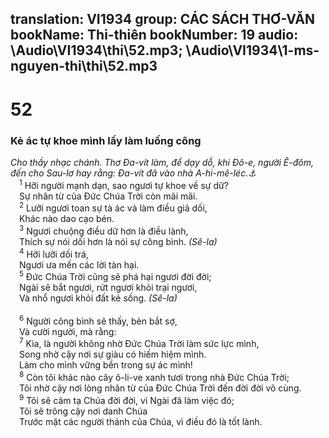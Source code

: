 translation: VI1934
group: CÁC SÁCH THƠ-VĂN
bookName: Thi-thiên 
bookNumber: 19
audio: \Audio\VI1934\thi\52.mp3; \Audio\VI1934\1-ms-nguyen-thi\thi\52.mp3
-------

<div class="title"><h1>52</h1><h3>Kẻ ác tự khoe mình lấy làm luống công</h3><i>Cho thầy nhạc chánh. Thơ Đa-vít làm, để dạy dỗ, khi Đô-e, người Ê-đôm, đến cho Sau-lơ hay rằng: Đa-vít đã vào nhà A-hi-mê-léc.<a data-toggle="tooltip" data-placement="bottom" title="1Sa 22:9-10">⚓</a></i></div>
<span class="verse thi_52_1"> <sup>1</sup> Hỡi người mạnh dạn, sao ngươi tự khoe về sự dữ? <br/> Sự nhân từ của Đức Chúa Trời còn mãi mãi. <br/></span>
<span class="verse thi_52_2"> <sup>2</sup> Lưỡi ngươi toan sự tà ác và làm điều giả dối, <br/> Khác nào dao cạo bén. <br/></span>
<span class="verse thi_52_3"> <sup>3</sup> Ngươi chuộng điều dữ hơn là điều lành, <br/> Thích sự nói dối hơn là nói sự công bình. <em>(Sê-la)</em><br/></span>
<span class="verse thi_52_4"> <sup>4</sup> Hỡi lưỡi dối trá, <br/> Ngươi ưa mến các lời tàn hại. <br/></span>
<span class="verse thi_52_5"> <sup>5</sup> Đức Chúa Trời cũng sẽ phá hại ngươi đời đời; <br/> Ngài sẽ bắt ngươi, rứt ngươi khỏi trại ngươi, <br/> Và nhổ ngươi khỏi đất kẻ sống. <em>(Sê-la)</em><br/> <br/></span>
<span class="verse thi_52_6"> <sup>6</sup> Người công bình sẽ thấy, bèn bắt sợ, <br/> Và cười người, mà rằng: <br/></span>
<span class="verse thi_52_7"> <sup>7</sup> Kìa, là người không nhờ Đức Chúa Trời làm sức lực mình, <br/> Song nhờ cậy nơi sự giàu có hiếm hiệm mình. <br/> Làm cho mình vững bền trong sự ác mình! <br/></span>
<span class="verse thi_52_8"> <sup>8</sup> Còn tôi khác nào cây ô-li-ve xanh tươi trong nhà Đức Chúa Trời; <br/> Tôi nhờ cậy nơi lòng nhân từ của Đức Chúa Trời đến đời đời vô cùng. <br/></span>
<span class="verse thi_52_9"> <sup>9</sup> Tôi sẽ cảm tạ Chúa đời đời, vì Ngài đã làm việc đó; <br/> Tôi sẽ trông cậy nơi danh Chúa <br/> Trước mặt các người thánh của Chúa, vì điều đó là tốt lành. <br/> <br/></span>
